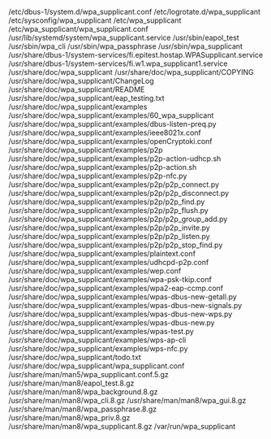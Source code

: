 /etc/dbus-1/system.d/wpa_supplicant.conf
/etc/logrotate.d/wpa_supplicant
/etc/sysconfig/wpa_supplicant
/etc/wpa_supplicant
/etc/wpa_supplicant/wpa_supplicant.conf
/usr/lib/systemd/system/wpa_supplicant.service
/usr/sbin/eapol_test
/usr/sbin/wpa_cli
/usr/sbin/wpa_passphrase
/usr/sbin/wpa_supplicant
/usr/share/dbus-1/system-services/fi.epitest.hostap.WPASupplicant.service
/usr/share/dbus-1/system-services/fi.w1.wpa_supplicant1.service
/usr/share/doc/wpa_supplicant
/usr/share/doc/wpa_supplicant/COPYING
/usr/share/doc/wpa_supplicant/ChangeLog
/usr/share/doc/wpa_supplicant/README
/usr/share/doc/wpa_supplicant/eap_testing.txt
/usr/share/doc/wpa_supplicant/examples
/usr/share/doc/wpa_supplicant/examples/60_wpa_supplicant
/usr/share/doc/wpa_supplicant/examples/dbus-listen-preq.py
/usr/share/doc/wpa_supplicant/examples/ieee8021x.conf
/usr/share/doc/wpa_supplicant/examples/openCryptoki.conf
/usr/share/doc/wpa_supplicant/examples/p2p
/usr/share/doc/wpa_supplicant/examples/p2p-action-udhcp.sh
/usr/share/doc/wpa_supplicant/examples/p2p-action.sh
/usr/share/doc/wpa_supplicant/examples/p2p-nfc.py
/usr/share/doc/wpa_supplicant/examples/p2p/p2p_connect.py
/usr/share/doc/wpa_supplicant/examples/p2p/p2p_disconnect.py
/usr/share/doc/wpa_supplicant/examples/p2p/p2p_find.py
/usr/share/doc/wpa_supplicant/examples/p2p/p2p_flush.py
/usr/share/doc/wpa_supplicant/examples/p2p/p2p_group_add.py
/usr/share/doc/wpa_supplicant/examples/p2p/p2p_invite.py
/usr/share/doc/wpa_supplicant/examples/p2p/p2p_listen.py
/usr/share/doc/wpa_supplicant/examples/p2p/p2p_stop_find.py
/usr/share/doc/wpa_supplicant/examples/plaintext.conf
/usr/share/doc/wpa_supplicant/examples/udhcpd-p2p.conf
/usr/share/doc/wpa_supplicant/examples/wep.conf
/usr/share/doc/wpa_supplicant/examples/wpa-psk-tkip.conf
/usr/share/doc/wpa_supplicant/examples/wpa2-eap-ccmp.conf
/usr/share/doc/wpa_supplicant/examples/wpas-dbus-new-getall.py
/usr/share/doc/wpa_supplicant/examples/wpas-dbus-new-signals.py
/usr/share/doc/wpa_supplicant/examples/wpas-dbus-new-wps.py
/usr/share/doc/wpa_supplicant/examples/wpas-dbus-new.py
/usr/share/doc/wpa_supplicant/examples/wpas-test.py
/usr/share/doc/wpa_supplicant/examples/wps-ap-cli
/usr/share/doc/wpa_supplicant/examples/wps-nfc.py
/usr/share/doc/wpa_supplicant/todo.txt
/usr/share/doc/wpa_supplicant/wpa_supplicant.conf
/usr/share/man/man5/wpa_supplicant.conf.5.gz
/usr/share/man/man8/eapol_test.8.gz
/usr/share/man/man8/wpa_background.8.gz
/usr/share/man/man8/wpa_cli.8.gz
/usr/share/man/man8/wpa_gui.8.gz
/usr/share/man/man8/wpa_passphrase.8.gz
/usr/share/man/man8/wpa_priv.8.gz
/usr/share/man/man8/wpa_supplicant.8.gz
/var/run/wpa_supplicant
